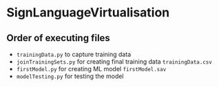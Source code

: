 # SignLanguageVirtualisation
 


## Order of executing files
- `trainingData.py` to capture training data
- `joinTrainingSets.py` for creating final training data `trainingData.csv`
- `firstModel.py` for creating ML model `firstModel.sav`
- `modelTesting.py` for testing the model
